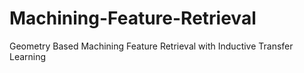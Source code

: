 # Machining-Feature-Retrieval
Geometry Based Machining Feature Retrieval with Inductive Transfer Learning
